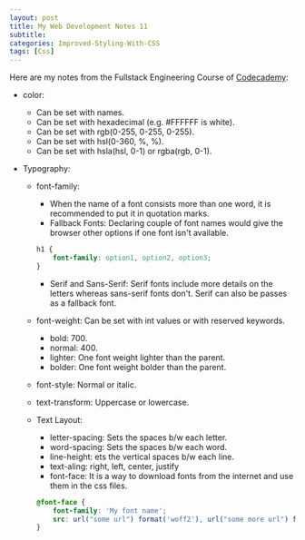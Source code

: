 ```yaml
---
layout: post
title: My Web Development Notes 11
subtitle: 
categories: Improved-Styling-With-CSS
tags: [Css]
---
```


Here are my notes from the Fullstack Engineering Course of [Codecademy](https://www.codecademy.com/):

- color:
    - Can be set with names.
    - Can be set with hexadecimal (e.g. #FFFFFF is white).
    - Can be set with rgb(0-255, 0-255, 0-255).
    - Can be set with hsl(0-360, %, %).
    - Can be set with hsla(hsl, 0-1) or rgba(rgb, 0-1).

- Typography:
    - font-family:
        - When the name of a font consists more than one word, it is recommended to put it in quotation marks.
        - Fallback Fonts: Declaring couple of font names would give the browser other options if one font isn't available.
        ```CSS
        h1 {
            font-family: option1, option2, option3;
        }
        ```
        - Serif and Sans-Serif: Serif fonts include more details on the letters whereas sans-serif fonts don't. Serif can also be passes as a fallback font.

    - font-weight: Can be set with int values or with reserved keywords.
        - bold: 700.
        - normal: 400.
        - lighter: One font weight lighter than the parent.
        - bolder: One font weight bolder than the parent.

    - font-style: Normal or italic.

    - text-transform: Uppercase or lowercase.

    - Text Layout:
        - letter-spacing: Sets the spaces b/w each letter.
        - word-spacing: Sets the spaces b/w each word.
        - line-height: ets the vertical spaces b/w each line.
        - text-aling: right, left, center, justify
        - font-face: It is a way to download fonts from the internet and use them in the css files.
        ```CSS
        @font-face {
            font-family: 'My font name';
            src: url("some url") format('woff2'), url("some more url") format('woff');
        }

        ```
        



